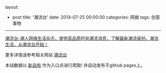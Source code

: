 layout: 
  - post 
title: '潮流台' 
date: 2014-07-25 00:00:00 
categories: 网摘 
tags: 创意事物 
---

<a href="http://xinpinla.com/product/224" title="查看产品详情">
								潮流台-潮人网络生活杂志，提供高品质时尚潮流消息，了解最新潮流装扮。潮流生活，从潮流台开始！							</a>  

更多详情请参考相关网站 [潮流台](http://chaoliutai.com)  

本站数据以 [新品啦](http://xinpinla.com/) 作为入口点进行爬取! 并自动发布于github pages上。  
